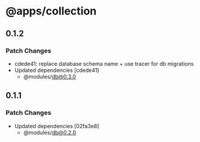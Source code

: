 # @apps/collection

## 0.1.2

### Patch Changes

- cdede41: replace database schema name + use tracer for db migrations
- Updated dependencies [cdede41]
  - @modules/db@0.3.0

## 0.1.1

### Patch Changes

- Updated dependencies [02fa3e8]
  - @modules/db@0.2.0
